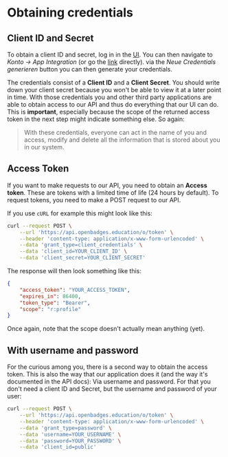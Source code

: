# Obtaining credentials

## Client ID and Secret

To obtain a client ID and secret, log in in the [UI](https://openbadges.education/auth/login). You can then navigate to *Konto -> App Integration* (or go the [link](https://openbadges.education/profile/app-integrations) directly). via the *Neue Credentials generieren* button you can then generate your credentials.

The credentials consist of a **Client ID** and a **Client Secret**. You should write down your client secret because you won't be able to view it at a later point in time.
With those credentials you and other third party applications are able to obtain access to our API and thus do everything that our UI can do.
This is **important**, especially because the scope of the returned access token in the next step might indicate something else.
So again:
> With these credentials, everyone can act in the name of you and access, modify and delete all the information that is stored about you in our system.

## Access Token

If you want to make requests to our API, you need to obtain an **Access token**.
These are tokens with a limited time of life (24 hours by default). To request tokens, you need to make a POST request to our API.

If you use `cURL` for example this might look like this:
```bash
curl --request POST \
    --url 'https://api.openbadges.education/o/token' \
    --header 'content-type: application/x-www-form-urlencoded' \
    --data 'grant_type=client_credentials' \
    --data 'client_id=YOUR_CLIENT_ID' \
    --data 'client_secret=YOUR_CLIENT_SECRET'
```
The response will then look something like this:
```JSON
{
    "access_token": "YOUR_ACCESS_TOKEN",
    "expires_in": 86400,
    "token_type": "Bearer",
    "scope": "r:profile"
}
```
Once again, note that the scope doesn't actually mean anything (yet).

## With username and password

For the curious among you, there is a second way to obtain the access token.
This is also the way that our application does it (and the way it's documented in the API docs): Via username and password.
For that you don't need a client ID and Secret, but the username and password of your user:
```bash
curl --request POST \
    --url 'https://api.openbadges.education/o/token' \
    --header 'content-type: application/x-www-form-urlencoded' \
    --data 'grant_type=password' \
    --data 'username=YOUR_USERNAME' \
    --data 'password=YOUR_PASSWORD' \
    --data 'client_id=public'
```
